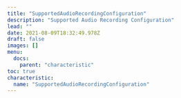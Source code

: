 ```yaml
---
title: "SupportedAudioRecordingConfiguration"
description: "Supported Audio Recording Configuration"
lead: ""
date: 2021-08-09T18:32:49.978Z
draft: false
images: []
menu:
  docs:
    parent: "characteristic"
toc: true
characteristic:
  name: "SupportedAudioRecordingConfiguration"
---
```


